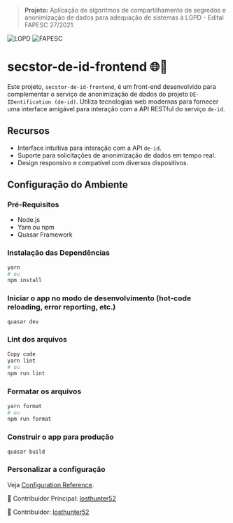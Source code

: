 > **Projeto:** Aplicação de algoritmos de compartilhamento de segredos e anonimização de dados para adequação de sistemas à LGPD - Edital FAPESC 27/2021.

![LGPD](https://img.shields.io/badge/-LGPD-blue)
![FAPESC](https://img.shields.io/badge/Edital-FAPESC%2027%2F2021-green)

# secstor-de-id-frontend 🌐🔏

Este projeto, `secstor-de-id-frontend`, é um front-end desenvolvido para complementar o serviço de anonimização de dados do projeto `DE-IDentification (de-id)`. Utiliza tecnologias web modernas para fornecer uma interface amigável para interação com a API RESTful do serviço `de-id`.

## Recursos

- Interface intuitiva para interação com a API `de-id`.
- Suporte para solicitações de anonimização de dados em tempo real.
- Design responsivo e compatível com diversos dispositivos.

## Configuração do Ambiente

### Pré-Requisitos

- Node.js
- Yarn ou npm
- Quasar Framework

### Instalação das Dependências

```bash
yarn
# ou
npm install
```

### Iniciar o app no modo de desenvolvimento (hot-code reloading, error reporting, etc.)
```bash
quasar dev
```

### Lint dos arquivos
```bash
Copy code
yarn lint
# ou
npm run lint
```

### Formatar os arquivos
```bash
yarn format
# ou
npm run format
```

### Construir o app para produção
```bash
quasar build
```

### Personalizar a configuração
Veja [Configuration Reference](https://cli.vuejs.org/config/).

👤 Contribuidor Principal: [losthunter52](https://github.com/losthunter52/)

👤 Contribuidor: [losthunter52](https://github.com/AlexandreJusten/)
